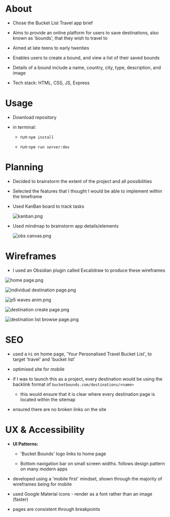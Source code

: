 # About

- Chose the Bucket List Travel app brief

- Aims to provide an online platform for users to save destinations, also known as 'bounds', that they wish to travel to

- Aimed at late teens to early twenties

- Enables users to create a bound, and view a list of their saved bounds

- Details of a bound include a name, country, city, type, description, and image

- Tech stack: HTML, CSS, JS, Express

# Usage

- Download repository

- in terminal:
  
  - run `npm install`
  
  - run `npm run server:dev`

# Planning

- Decided to brainstorm the extent of the project and all possibilities

- Selected the features that I thought I would be able to implement within the timeframe

- Used KanBan board to track tasks
  
  ![kanban.png](readme_assets\kanban.png)

- Used mindmap to brainstorm app details/elements
  
  ![obs canvas.png](readme_assets\obs%20canvas.png)

# Wireframes

- I used an Obsidian plugin called Excalidraw to produce these wireframes

![home page.png](readme_assets\home%20page.png)

![individual destination page.png](readme_assets\individual%20destination%20page.png)

![p5 waves anim.png](readme_assets\p5%20waves%20anim.png)

![destination create page.png](readme_assets\destination%20create%20page.png)

![destination list browse page.png](readme_assets\destination%20list%20browse%20page.png)

# SEO

- used a `h1` on home page, 'Your Personalised Travel Bucket List', to target 'travel' and 'bucket list'

- optimised site for mobile

- if I was to launch this as a project, every destination would be using the backlink format of `bucketbounds.com/destinations/<name>`
  
  - this would ensure that it is clear where every destination page is located within the sitemap

- ensured there are no broken links on the site

# UX & Accessibility

- **UI Patterns:** 
  
  - 'Bucket Bounds' logo links to home page
  
  - Bottom navigation bar on small screen widths. follows design pattern on many modern apps

- developed using a 'mobile first' mindset, shown through the majority of wireframes being for mobile

- used Google Material icons - render as a font rather than an image (faster)

- pages are consistent through breakpoints

